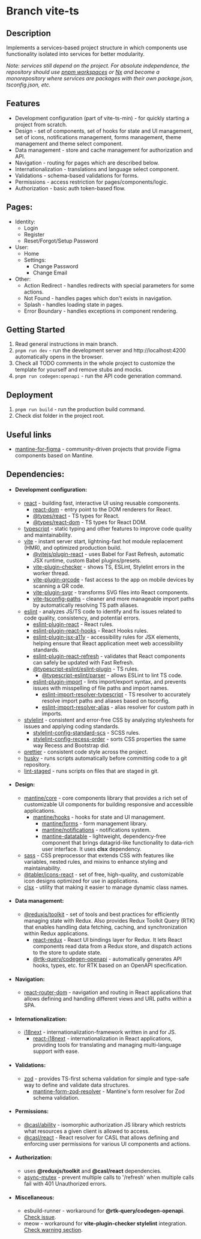 # Branch vite-ts

## Description
  Implements a services-based project structure in which components use functionality isolated into services for better modularity. 
  
  _Note: services still depend on the project. For absolute independence, the repository should use [pnpm workspaces](https://pnpm.io/workspaces) or [Nx](https://nx.dev) and become a monorepository where services are packages with their own package.json, tsconfig.json, etc._

## Features
  - Development configuration (part of vite-ts-min) - for quickly starting a project from scratch.
  - Design - set of components, set of hooks for state and UI management, set of icons, notifications management, forms management, theme management and theme select component.
  - Data management - store and cache management for authorization and API.
  - Navigation - routing for pages which are described below.
  - Internationalization - translations and language select component.
  - Validations - schema-based validations for forms.
  - Permissions - access restriction for pages/components/logic.
  - Authorization - basic auth token-based flow.

 ## Pages:
  - Identity:
    - Login
    - Register
    - Reset/Forgot/Setup Password
  - User:
    - Home
    - Settings:
      - Change Password
      - Change Email
  - Other:
    - Action Redirect - handles redirects with special parameters for some actions.
    - Not Found - handles pages which don't exists in navigation.
    - Splash - handles loading state in pages.
    - Error Boundary - handles exceptions in component rendering.

## Getting Started
1. Read general instructions in main branch.
2. ``pnpm run dev`` - run the development server and http://localhost:4200 automatically opens in the browser.
3. Check all TODO comments in the whole project to customize the template for yourself and remove stubs and mocks.
4. ``pnpm run codegen:openapi`` - run the API code generation command.

## Deployment
1. ``pnpm run build`` - run the production build command.
2. Check dist folder in the project root.

## Useful links
- [mantine-for-figma](https://mantine.dev/getting-started/#mantine-for-figma) - community-driven projects that provide Figma components based on Mantine.

## Dependencies:
- #### Development configuration:
    - [react](https://react.dev) - building fast, interactive UI using reusable components.
        - [react-dom](https://www.npmjs.com/package/react-dom) - entry point to the DOM renderers for React.
        - [@types/react](https://www.npmjs.com/package/@types/react) - TS types for React.
        - [@types/react-dom](https://www.npmjs.com/package/@types/react-dom) - TS types for React DOM.
    - [typescript](https://www.typescriptlang.org) - static typing and other features to improve code quality and maintainability.
    - [vite](https://vitejs.dev) - instant server start, lightning-fast hot module replacement (HMR), and optimized production build.
        - [@vitejs/plugin-react](https://github.com/vitejs/vite-plugin-react) - uses Babel for Fast Refresh, automatic JSX runtime, custom Babel plugins/presets.
        - [vite-plugin-checker](https://vite-plugin-checker.netlify.app) - shows TS, ESLint, Stylelint errors in the worker thread.
        - [vite-plugin-qrcode](https://github.com/svitejs/vite-plugin-qrcode) - fast access to the app on mobile devices by scanning a QR code.
        - [vite-plugin-svgr](https://github.com/pd4d10/vite-plugin-svgr) - transforms SVG files into React components.
        - [vite-tsconfig-paths](https://github.com/aleclarson/vite-tsconfig-paths) - cleaner and more manageable import paths by automatically resolving TS path aliases.
    - [eslint](https://eslint.org) - analyzes JS/TS code to identify and fix issues related to code quality, consistency, and potential errors.
        - [eslint-plugin-react](https://github.com/jsx-eslint/eslint-plugin-react) - React rules.
        - [eslint-plugin-react-hooks](https://www.npmjs.com/package/eslint-plugin-react-hooks) - React Hooks rules.
        - [eslint-plugin-jsx-a11y](https://github.com/jsx-eslint/eslint-plugin-jsx-a11y) - accessibility rules for JSX elements, helping ensure that React application meet web accessibility standards.
        - [eslint-plugin-react-refresh](https://github.com/ArnaudBarre/eslint-plugin-react-refresh) - validates that React components can safely be updated with Fast Refresh.
        - [@typescript-eslint/eslint-plugin](https://typescript-eslint.io/packages/eslint-plugin) - TS rules.
            - [@typescript-eslint/parser](https://typescript-eslint.io/packages/parser) - allows ESLint to lint TS code.
        - [eslint-plugin-import](https://github.com/import-js/eslint-plugin-import) - lints import/export syntax, and prevents issues with misspelling of file paths and import names.
            - [eslint-import-resolver-typescript](https://github.com/import-js/eslint-import-resolver-typescript) - TS resolver to accurately resolve import paths and aliases based on tsconfig.
            - [eslint-import-resolver-alias](https://github.com/johvin/eslint-import-resolver-alias) - alias resolver for custom path in imports.
    - [stylelint](https://stylelint.io/) - consistent and error-free CSS by analyzing stylesheets for issues and applying coding standards.
        - [stylelint-config-standard-scs](https://github.com/stylelint-scss/stylelint-config-standard-scss) - SCSS rules.
        - [stylelint-config-recess-order](https://github.com/stormwarning/stylelint-config-recess-order) - sorts CSS properties the same way Recess and Bootstrap did.
    - [prettier](https://prettier.io) - consistent code style across the project.
    - [husky](https://github.com/typicode/husky) - runs scripts automatically before committing code to a git repository.
    - [lint-staged](https://github.com/lint-staged/lint-staged) - runs scripts on files that are staged in git.

- #### Design:
    - [mantine/core](https://mantine.dev) - core components library that provides a rich set of customizable UI components for building responsive and accessible applications.
        - [mantine/hooks](https://mantine.dev) - hooks for state and UI management.
            - [mantine/forms](https://mantine.dev) - form management library.
            - [mantine/notifications](https://mantine.dev) - notifications system.
            - [mantine-datatable](https://icflorescu.github.io/mantine-datatable) - lightweight, dependency-free component that brings datagrid-like functionality to data-rich user interface. It uses __clsx__ dependency.
    - [sass](https://sass-lang.com) - CSS preprocessor that extends CSS with features like variables, nested rules, and mixins to enhance styling and maintainability.
    - [@tabler/icons-react](https://tabler.io/icons) - set of free, high-quality, and customizable icon designs optimized for use in applications.
    - [clsx](https://github.com/lukeed/clsx) - utility that making it easier to manage dynamic class names.

- #### Data management:
    - [@reduxjs/toolkit](https://redux-toolkit.js.org) - set of tools and best practices for efficiently managing state with Redux. Also provides Redux Toolkit Query (RTK) that enables handling data fetching, caching, and synchronization within Redux applications.
        - [react-redux](https://react-redux.js.org) - React UI bindings layer for Redux. It lets React components read data from a Redux store, and dispatch actions to the store to update state.
        - [@rtk-query/codegen-openapi](https://redux-toolkit.js.org/rtk-query/usage/code-generation#openapi) - automatically generates API hooks, types, etc. for RTK based on an OpenAPI specification.

- #### Navigation:
    - [react-router-dom](https://reactrouter.com) - navigation and routing in React applications that allows defining and handling different views and URL paths within a SPA.

- #### Internationalization:
    - [i18next](https://www.i18next.com) - internationalization-framework written in and for JS.
        - [react-i18next](https://react.i18next.com) - internationalization in React applications, providing tools for translating and managing multi-language support with ease.

- #### Validations:
    - [zod](https://zod.dev) - provides TS-first schema validation for simple and type-safe way to define and validate data structures.
        - [mantine-form-zod-resolver](https://github.com/mantinedev/mantine-form-zod-resolver) - Mantine's form resolver for Zod schema validation.

- #### Permissions:
    - [@casl/ability](https://casl.js.org/v6/en/guide/intro) - isomorphic authorization JS library which restricts what resources a given client is allowed to access.
    - [@casl/react](https://casl.js.org/v6/en/package/casl-react) - React resolver for CASL that allows defining and enforcing user permissions for various UI components and actions.

- #### Authorization:
    - uses __@reduxjs/toolkit__ and __@casl/react__ dependencies.
    - [async-mutex](https://github.com/DirtyHairy/async-mutex) - prevent multiple calls to '/refresh' when multiple calls fail with 401 Unauthorized errors.

- #### Miscellaneous:
    - esbuild-runner - workaround for __@rtk-query/codegen-openapi__. [Check issue](https://github.com/reduxjs/redux-toolkit/issues/1775).
    - meow - workaround for __vite-plugin-checker stylelint__ integration. [Check warning section](https://vite-plugin-checker.netlify.app/checkers/stylelint.html#installation).
